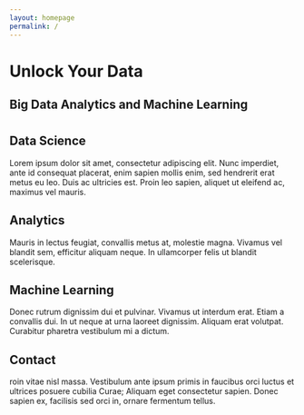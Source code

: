 ```yaml
---
layout: homepage
permalink: /
---
```


<div class="page-lead" style="background-image:url(https://raw.githubusercontent.com/Bankfield-Analytica/bankfield-analytica.github.io/master/images/wood-texture-1600x800.jpg)">
      <div class="wrap page-lead-content">
        <h1>Unlock Your Data</h1>
        <h2>Big Data Analytics and Machine Learning</h2>
      </div><!-- /.page-lead-content -->
</div><!-- /.page-lead -->
    

  <div id="main" role="main">
        <div class="wrap">
          <div class="page-title">
            <h1></h1>
            
</div>
<div class="archive-wrap">
<div class="page-content">
<div class="tiles">

<div class="tile">
  <h2 class="post-title">Data Science</h2>
  <p class="post-excerpt">Lorem ipsum dolor sit amet, consectetur adipiscing elit. Nunc imperdiet, ante id consequat placerat, enim sapien mollis enim, sed hendrerit erat metus eu leo. Duis ac ultricies est. Proin leo sapien, aliquet ut eleifend ac, maximus vel mauris.</p>
</div><!-- /.tile -->

<div class="tile">
  <h2 class="post-title">Analytics</h2>
  <p class="post-excerpt">Mauris in lectus feugiat, convallis metus at, molestie magna. Vivamus vel blandit sem, efficitur aliquam neque. In ullamcorper felis ut blandit scelerisque.</p>
</div><!-- /.tile -->

<div class="tile">
  <h2 class="post-title">Machine Learning</h2>
  <p class="post-excerpt">Donec rutrum dignissim dui et pulvinar. Vivamus ut interdum erat. Etiam a convallis dui. In ut neque at urna laoreet dignissim. Aliquam erat volutpat. Curabitur pharetra vestibulum mi a dictum.</p>
</div><!-- /.tile -->

<div class="tile">
  <h2 class="post-title">Contact</h2>
  <p class="post-excerpt">roin vitae nisl massa. Vestibulum ante ipsum primis in faucibus orci luctus et ultrices posuere cubilia Curae; Aliquam eget consectetur sapien. Donec sapien ex, facilisis sed orci in, ornare fermentum tellus.</p>
</div><!-- /.tile -->

</div>
<!-- /.tiles -->

</div><!-- /.page-content -->

